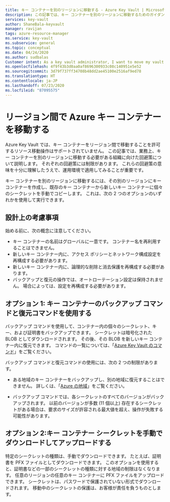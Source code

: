 ```yaml
---
title: キー コンテナーを別のリージョンに移動する - Azure Key Vault | Microsoft Docs
description: この記事では、キー コンテナーを別のリージョンに移動するためのガイダンスを提供します。
services: key-vault
author: ShaneBala-keyvault
manager: ravijan
tags: azure-resource-manager
ms.service: key-vault
ms.subservice: general
ms.topic: conceptual
ms.date: 04/24/2020
ms.author: sudbalas
Customer intent: As a key vault administrator, I want to move my vault to another region.
ms.openlocfilehash: 4f9f43b3d0aa0af8696300933c08c140951e5e52
ms.sourcegitcommit: 3d79f737ff34708b48dd2ae45100e2516af9ed78
ms.translationtype: HT
ms.contentlocale: ja-JP
ms.lasthandoff: 07/23/2020
ms.locfileid: "87095575"
---
```

# <a name="move-an-azure-key-vault-across-regions"></a>リージョン間で Azure キー コンテナーを移動する

Azure Key Vault では、キー コンテナーをリージョン間で移動することを許可するリソース移動操作はサポートされていません。 この記事では、業務上、キー コンテナーを別のリージョンに移動する必要がある組織に向けた回避策について説明します。 それぞれの回避策には制限があります。 これらの回避策の意味を十分に理解したうえで、運用環境で適用してみることが重要です。

キー コンテナーを別のリージョンに移動するには、その別のリージョンにキー コンテナーを作成し、既存のキー コンテナーから新しいキー コンテナーに個々のシークレットを手動でコピーします。 これは、次の 2 つのオプションのいずれかを使用して実行できます。

## <a name="design-considerations"></a>設計上の考慮事項

始める前に、次の概念に注意してください。

* キー コンテナーの名前はグローバルに一意です。 コンテナー名を再利用することはできません。
* 新しいキー コンテナー内に、アクセス ポリシーとネットワーク構成設定を再構成する必要があります。
* 新しいキー コンテナー内に、論理的な削除と消去保護を再構成する必要があります。
* バックアップと復元の操作では、オートローテーション設定は保持されません。 場合によっては、設定を再構成する必要があります。

## <a name="option-1-use-the-key-vault-backup-and-restore-commands"></a>オプション 1: キー コンテナーのバックアップ コマンドと復元コマンドを使用する

バックアップ コマンドを使用して、コンテナー内の個々のシークレット、キー、および証明書をバックアップできます。 シークレットは暗号化された BLOB としてダウンロードされます。 その後、その BLOB を新しいキー コンテナー内に復元できます。 コマンドの一覧については、「[Azure Key Vault のコマンド](https://docs.microsoft.com/powershell/module/azurerm.keyvault/?view=azurermps-6.13.0#key_vault)」をご覧ください。

バックアップ コマンドと復元コマンドの使用には、次の 2 つの制限があります。

* ある地域のキー コンテナーをバックアップし、別の地域に復元することはできません。 詳しくは、「[Azure の地域](https://azure.microsoft.com/global-infrastructure/geographies/)」をご覧ください。

* バックアップ コマンドでは、各シークレットのすべてのバージョンがバックアップされます。 以前のバージョンが多数 (11 個以上) 存在するシークレットがある場合は、要求のサイズが許容される最大値を超え、操作が失敗する可能性があります。

## <a name="option-2-manually-download-and-upload-the-key-vault-secrets"></a>オプション 2:キー コンテナー シークレットを手動でダウンロードしてアップロードする

特定のシークレットの種類は、手動でダウンロードできます。 たとえば、証明書を PFX ファイルとしてダウンロードできます。 このオプションを使用すると、証明書などの一部のシークレットの種類に対する地域の制限はなくなります。 任意のリージョンの任意のキー コンテナーに PFX ファイルをアップロードできます。 シークレットは、パスワードで保護されていない形式でダウンロードされます。 移動中のシークレットの保護は、お客様が責任を負うものとします。
